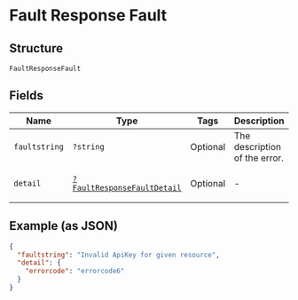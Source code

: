 
# Fault Response Fault

## Structure

`FaultResponseFault`

## Fields

| Name | Type | Tags | Description | Getter | Setter |
|  --- | --- | --- | --- | --- | --- |
| `faultstring` | `?string` | Optional | The description of the error. | getFaultstring(): ?string | setFaultstring(?string faultstring): void |
| `detail` | [`?FaultResponseFaultDetail`](../../doc/models/fault-response-fault-detail.md) | Optional | - | getDetail(): ?FaultResponseFaultDetail | setDetail(?FaultResponseFaultDetail detail): void |

## Example (as JSON)

```json
{
  "faultstring": "Invalid ApiKey for given resource",
  "detail": {
    "errorcode": "errorcode6"
  }
}
```

